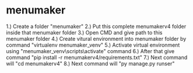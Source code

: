 # menumaker

1.) Create a folder "menumaker"
2.) Put this complete menumakerv4 folder inside that menumaker folder
3.) Open CMD and give path to this menumaker folder
4.) Create vitural environment into menumaker folder by command "virtualenv menumaker_venv"
5.) Activate virtual environment using "menumaker_venv\scripts\activate" command
6.) After that give command "pip install -r menumakerv4/requirements.txt"
7.) Next command will "cd menumakerv4"
8.) Next command will "py manage.py runser"